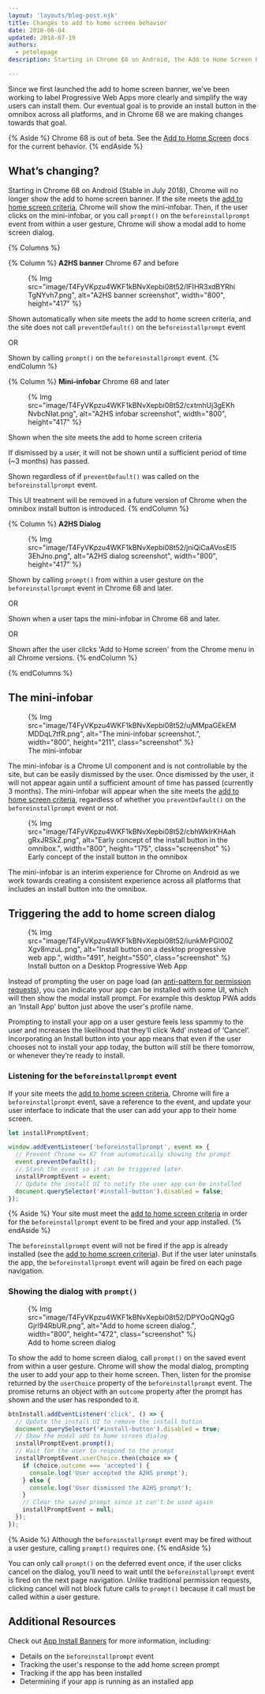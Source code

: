 ```yaml
---
layout: 'layouts/blog-post.njk'
title: Changes to add to home screen behavior
date: 2018-06-04
updated: 2018-07-19
authors:
  - petelepage
description: Starting in Chrome 68 on Android, the Add to Home Screen behavior is changing to give you more control over when and how to prompt the user. If your site meets the add to home screen criteria, Chrome will no longer automatically show the add to home screen banner. Instead, you'll need to call prompt() on the saved beforeinstallprompt event to show the add to home screen dialog prompt to your users.

---
```



Since we first launched the add to home screen banner, we’ve been working
to label Progressive Web Apps more clearly and simplify the way users can
install them. Our eventual goal is to provide an install button in the
omnibox across all platforms, and in Chrome 68 we are making changes towards
that goal.

{% Aside %}
Chrome 68 is out of beta. See the
[Add to Home Screen](https://web.dev/customize-install/) docs for the
current behavior.
{% endAside %}


## What’s changing?

Starting in Chrome 68 on Android (Stable in July 2018), Chrome will no longer
show the add to home screen banner. If the site meets the
[add to home screen criteria](https://web.dev/install-criteria/),
Chrome will show the mini-infobar. Then, if the user clicks on the
mini-infobar, or you call `prompt()` on the `beforeinstallprompt` event from
within a user gesture, Chrome will show a modal add to home screen dialog.


{% Columns %}

{% Column %}
<strong>A2HS banner</strong>
Chrome 67 and before
<figure>
{% Img src="image/T4FyVKpzu4WKF1kBNvXepbi08t52/IFIHR3xdBYRhiTgNYvh7.png", alt="A2HS banner screenshot", width="800", height="417" %}
</figure>

Shown automatically when site meets the add to home screen criteria,
and the site does not call `preventDefault()` on the
`beforeinstallprompt` event


OR

Shown by calling `prompt()` on the
`beforeinstallprompt` event.
{% endColumn %}





{% Column %}
<strong>Mini-infobar</strong>
Chrome 68 and later
<figure>
{% Img src="image/T4FyVKpzu4WKF1kBNvXepbi08t52/cxtmhUj3gEKhNvbcNIat.png", alt="A2HS infobar screenshot", width="800", height="417" %}
</figure>
Shown when the site meets the add to home screen criteria

If dismissed by a user, it will not be shown until a sufficient
period of time (~3 months) has passed.

Shown regardless of if `preventDefault()` was called on
the `beforeinstallprompt` event.

This UI treatment will be removed in a future version of Chrome when
the omnibox install button is introduced.
{% endColumn %}





{% Column %}
<strong>A2HS Dialog</strong>
<figure>
{% Img src="image/T4FyVKpzu4WKF1kBNvXepbi08t52/jniQiCaAVosEI53EhJno.png", alt="A2HS dialog screenshot", width="800", height="417" %}
</figure>

Shown by calling `prompt()` from within a user gesture on
the `beforeinstallprompt` event in Chrome 68 and later.

OR

Shown when a user taps the mini-infobar in Chrome 68 and later.

OR

Shown after the user clicks 'Add to Home screen' from the Chrome menu
in all Chrome versions.
{% endColumn %}


{% endColumns %}



## The mini-infobar

<figure class="float-right">
  {% Img src="image/T4FyVKpzu4WKF1kBNvXepbi08t52/ujMMpaGEkEMMDDqL7tfR.png", alt="The mini-infobar screenshot.", width="800", height="211", class="screenshot" %}
  <figcaption>
    The mini-infobar
  </figcaption>
</figure>

The mini-infobar is a Chrome UI component and is not controllable by the site,
but can be easily dismissed by the user. Once dismissed by the user, it will
not appear again until a sufficient amount of time has passed
(currently 3 months). The mini-infobar will appear when the site meets the
[add to home screen criteria](https://web.dev/install-criteria/),
regardless of whether you `preventDefault()` on the `beforeinstallprompt` event
or not.

<figure class="float-right">
  {% Img src="image/T4FyVKpzu4WKF1kBNvXepbi08t52/cbhWklrKHAahgRxJRSkZ.png", alt="Early concept of the install button in the omnibox.", width="800", height="175", class="screenshot" %}
  <figcaption>
    Early concept of the install button in the omnibox
  </figcaption>
</figure>
The mini-infobar is an interim experience for Chrome on Android as we work
towards creating a consistent experience across all platforms that includes
an install button into the omnibox.


## Triggering the add to home screen dialog

<figure class="float-left">
  {% Img src="image/T4FyVKpzu4WKF1kBNvXepbi08t52/iunkMrPGl00ZXgv8mzuL.png", alt="Install button on a desktop progressive web app.", width="491", height="550", class="screenshot" %}
  <figcaption>
    Install button on a Desktop Progressive Web App
  </figcaption>
</figure>

Instead of prompting the user on page load (an
[anti-pattern for permission requests](https://developers.google.com/web/fundamentals/native-hardware/user-location/#ask_permission_responsibly)),
you can indicate your app can be installed with some UI, which will then show
the modal install prompt. For example this desktop PWA adds an
‘Install App’ button just above the user's profile name.

Prompting to install your app on a user gesture feels less spammy to the user
and increases the likelihood that they’ll click ‘Add’ instead of ‘Cancel’.
Incorporating an Install button into your app means that even if the user
chooses not to install your app today, the button will still be there
tomorrow, or whenever they’re ready to install.


### Listening for the `beforeinstallprompt` event

If your site meets the
[add to home screen criteria](https://web.dev/install-criteria/),
Chrome will fire a `beforeinstallprompt` event, save a reference to the event,
and update your user interface to indicate that the user can add your app to
their home screen.

```js
let installPromptEvent;

window.addEventListener('beforeinstallprompt', event => {
  // Prevent Chrome <= 67 from automatically showing the prompt
  event.preventDefault();
  // Stash the event so it can be triggered later.
  installPromptEvent = event;
  // Update the install UI to notify the user app can be installed
  document.querySelector('#install-button').disabled = false;
});
```

{% Aside %}
Your site must meet the
[add to home screen criteria](https://web.dev/install-criteria/)
in order for the `beforeinstallprompt` event to be fired and your app installed.
{% endAside %}

The `beforeinstallprompt` event will not be fired if the app is already
installed (see the
[add to home screen criteria](https://web.dev/install-criteria/)).
But if the user later uninstalls the app, the `beforeinstallprompt` event will
again be fired on each page navigation.

### Showing the dialog with `prompt()`

<figure class="float-right">
  {% Img src="image/T4FyVKpzu4WKF1kBNvXepbi08t52/DPYOoQNQgGGjrl94RbUR.png", alt="Add to home screen dialog.", width="800", height="472", class="screenshot" %}
  <figcaption>
    Add to home screen dialog
  </figcaption>
</figure>

To show the add to home screen dialog, call `prompt()` on the saved event from
within a user gesture. Chrome will show the modal dialog, prompting the user
to add your app to their home screen. Then, listen for the promise returned by
the `userChoice` property of the `beforeinstallprompt` event. The promise
returns an object with an `outcome` property after the prompt has shown and
the user has responded to it.

```js
btnInstall.addEventListener('click', () => {
  // Update the install UI to remove the install button
  document.querySelector('#install-button').disabled = true;
  // Show the modal add to home screen dialog
  installPromptEvent.prompt();
  // Wait for the user to respond to the prompt
  installPromptEvent.userChoice.then(choice => {
    if (choice.outcome === 'accepted') {
      console.log('User accepted the A2HS prompt');
    } else {
      console.log('User dismissed the A2HS prompt');
    }
    // Clear the saved prompt since it can't be used again
    installPromptEvent = null;
  });
});
```

{% Aside %}
Although the `beforeinstallprompt` event may be fired without a user
gesture, calling `prompt()` requires one.
{% endAside %}

You can only call `prompt()` on the deferred event once, if the user clicks
cancel on the dialog, you'll need to wait until the `beforeinstallprompt`
event is fired on the next page navigation. Unlike traditional permission
requests, clicking cancel will not block future calls to `prompt()` because
it call must be called within a user gesture.

## Additional Resources

Check out [App Install Banners](https://developers.google.com/web/fundamentals/app-install-banners/)
for more information, including:

- Details on the `beforeinstallprompt` event
- Tracking the user's response to the add home screen prompt
- Tracking if the app has been installed
- Determining if your app is running as an installed app
